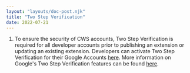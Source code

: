 ```yaml
---
layout: "layouts/doc-post.njk"
title: "Two Step Verification"
date: 2022-07-21
---
```


1. To ensure the security of CWS accounts, Two Step Verification is required for all developer accounts prior to publishing an extension or updating an existing extension. Developers can activate Two Step Verification for their Google Accounts [here][enroll]. More information on Google's Two Step Verification features can be found [here][two-step].

[enroll]: https://myaccount.google.com/security/signinoptions/two-step-verification/enroll-welcome
[two-step]: https://www.google.com/landing/2step/
